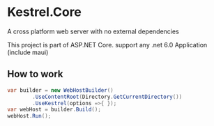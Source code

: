 # Kestrel.Core
A cross platform web server with no external dependencies

This project is part of ASP.NET Core. support any .net 6.0 Application (include maui)

## How to work
```csharp
var builder = new WebHostBuilder()
        .UseContentRoot(Directory.GetCurrentDirectory())
        .UseKestrel(options =>{ });
var webHost = builder.Build();
webHost.Run();
```
